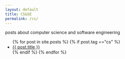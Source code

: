 ```yaml
---
layout: default
title: CS&SE
permalink: /cs/
---
```


posts about computer science and software engineering

<ul>
  {% for post in site.posts %}
  {% if post.tag =="cs" %}
  <li><a href="{{ post.url }}" class="post-preview">{{ post.title }}</a></li>
  {% endif %}
  {% endfor %}
</ul>